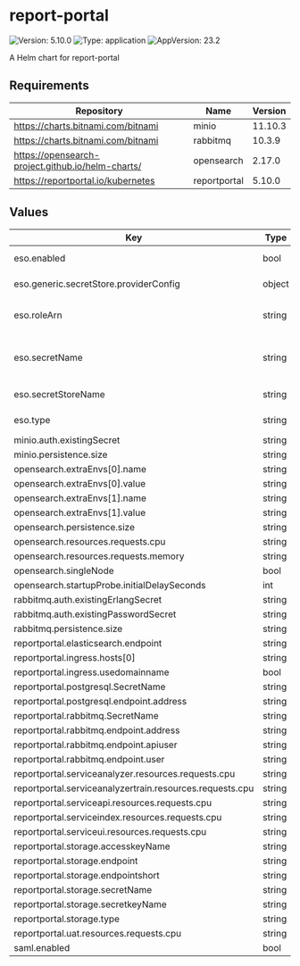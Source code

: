 # report-portal

![Version: 5.10.0](https://img.shields.io/badge/Version-5.10.0-informational?style=flat-square) ![Type: application](https://img.shields.io/badge/Type-application-informational?style=flat-square) ![AppVersion: 23.2](https://img.shields.io/badge/AppVersion-23.2-informational?style=flat-square)

A Helm chart for report-portal

## Requirements

| Repository                                        | Name         | Version |
| ------------------------------------------------- | ------------ | ------- |
| https://charts.bitnami.com/bitnami                | minio        | 11.10.3 |
| https://charts.bitnami.com/bitnami                | rabbitmq     | 10.3.9  |
| https://opensearch-project.github.io/helm-charts/ | opensearch   | 2.17.0  |
| https://reportportal.io/kubernetes                | reportportal | 5.10.0  |

## Values

| Key                                                      | Type   | Default                                                                        | Description                                                                 |
| -------------------------------------------------------- | ------ | ------------------------------------------------------------------------------ | --------------------------------------------------------------------------- |
| eso.enabled                                              | bool   | `true`                                                                         | Install components of the ESO.                                              |
| eso.generic.secretStore.providerConfig                   | object | `{}`                                                                           | Defines SecretStore provider configuration.                                 |
| eso.roleArn                                              | string | `"arn:aws:iam::012345678910:role/AWSIRSA_Shared_ExternalSecretOperatorAccess"` | Role ARN for the ExternalSecretOperator to assume.                          |
| eso.secretName                                           | string | `"/infra/core/addons/reportportal"`                                            | Value name in AWS ParameterStore, AWS SecretsManager or other Secret Store. |
| eso.secretStoreName                                      | string | `"aws-parameterstore"`                                                         | Defines Secret Store name.                                                  |
| eso.type                                                 | string | `"aws"`                                                                        | Defines provider type. One of `aws` or `generic`.                           |
| minio.auth.existingSecret                                | string | `"reportportal-minio-creds"`                                                   |                                                                             |
| minio.persistence.size                                   | string | `"1Gi"`                                                                        |                                                                             |
| opensearch.extraEnvs[0].name                             | string | `"DISABLE_INSTALL_DEMO_CONFIG"`                                                |                                                                             |
| opensearch.extraEnvs[0].value                            | string | `"true"`                                                                       |                                                                             |
| opensearch.extraEnvs[1].name                             | string | `"DISABLE_SECURITY_PLUGIN"`                                                    |                                                                             |
| opensearch.extraEnvs[1].value                            | string | `"true"`                                                                       |                                                                             |
| opensearch.persistence.size                              | string | `"3Gi"`                                                                        |                                                                             |
| opensearch.resources.requests.cpu                        | string | `"100m"`                                                                       |                                                                             |
| opensearch.resources.requests.memory                     | string | `"2Gi"`                                                                        |                                                                             |
| opensearch.singleNode                                    | bool   | `true`                                                                         |                                                                             |
| opensearch.startupProbe.initialDelaySeconds              | int    | `45`                                                                           |                                                                             |
| rabbitmq.auth.existingErlangSecret                       | string | `"reportportal-rabbitmq-creds"`                                                |                                                                             |
| rabbitmq.auth.existingPasswordSecret                     | string | `"reportportal-rabbitmq-creds"`                                                |                                                                             |
| rabbitmq.persistence.size                                | string | `"1Gi"`                                                                        |                                                                             |
| reportportal.elasticsearch.endpoint                      | string | `"opensearch-cluster-master.report-portal.svc.cluster.local:9200"`             |                                                                             |
| reportportal.ingress.hosts[0]                            | string | `"report-portal.example.com"`                                                  |                                                                             |
| reportportal.ingress.usedomainname                       | bool   | `true`                                                                         |                                                                             |
| reportportal.postgresql.SecretName                       | string | `"reportportal-postgresql-creds"`                                              |                                                                             |
| reportportal.postgresql.endpoint.address                 | string | `"reportportal-primary.report-portal.svc.cluster.local"`                       |                                                                             |
| reportportal.rabbitmq.SecretName                         | string | `"reportportal-rabbitmq-creds"`                                                |                                                                             |
| reportportal.rabbitmq.endpoint.address                   | string | `"report-portal-rabbitmq.report-portal.svc.cluster.local"`                     |                                                                             |
| reportportal.rabbitmq.endpoint.apiuser                   | string | `"user"`                                                                       |                                                                             |
| reportportal.rabbitmq.endpoint.user                      | string | `"user"`                                                                       |                                                                             |
| reportportal.serviceanalyzer.resources.requests.cpu      | string | `"50m"`                                                                        |                                                                             |
| reportportal.serviceanalyzertrain.resources.requests.cpu | string | `"50m"`                                                                        |                                                                             |
| reportportal.serviceapi.resources.requests.cpu           | string | `"50m"`                                                                        |                                                                             |
| reportportal.serviceindex.resources.requests.cpu         | string | `"50m"`                                                                        |                                                                             |
| reportportal.serviceui.resources.requests.cpu            | string | `"50m"`                                                                        |                                                                             |
| reportportal.storage.accesskeyName                       | string | `"root-user"`                                                                  |                                                                             |
| reportportal.storage.endpoint                            | string | `"http://report-portal-minio.report-portal.svc.cluster.local:9000"`            |                                                                             |
| reportportal.storage.endpointshort                       | string | `"report-portal-minio.report-portal.svc.cluster.local:9000"`                   |                                                                             |
| reportportal.storage.secretName                          | string | `"reportportal-minio-creds"`                                                   |                                                                             |
| reportportal.storage.secretkeyName                       | string | `"root-password"`                                                              |                                                                             |
| reportportal.storage.type                                | string | `"minio"`                                                                      |                                                                             |
| reportportal.uat.resources.requests.cpu                  | string | `"50m"`                                                                        |                                                                             |
| saml.enabled                                             | bool   | `false`                                                                        |                                                                             |
